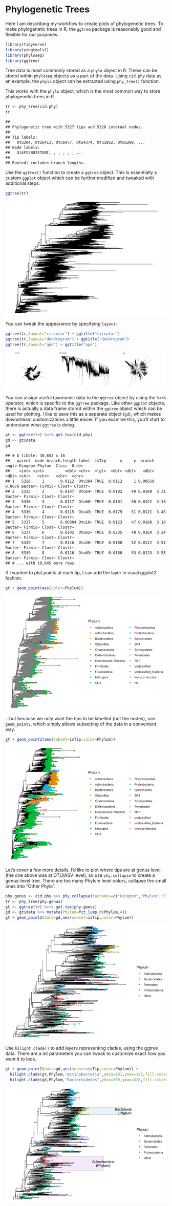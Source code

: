 Phylogenetic Trees
================

Here I am describing my workflow to create plots of phylogenetic trees.
To make phylogenetic trees in R, the `ggtree` package is reasonably good
and flexible for our purposes.

``` r
library(tidyverse)
library(yingtools2)
library(phyloseq)
library(ggtree)
```

Tree data is most commonly stored as a `phylo` object in R. These can be
stored within `phyloseq` objects as a part of the data. Using `cid.phy`
data as an example, the `phylo` object can be extracted using
`phy_tree()` function.

This works with the `phylo` object, which is the most common way to
store phylogenetic trees in R.

``` r
tr <- phy_tree(cid.phy)
tr
```

    ## 
    ## Phylogenetic tree with 5327 tips and 5326 internal nodes.
    ## 
    ## Tip labels:
    ##   Otu384, Otu6413, Otu6077, Otu4374, Otu1862, Otu6298, ...
    ## Node labels:
    ##   G14FS2B02ETUNI, , , , , , ...
    ## 
    ## Rooted; includes branch lengths.

Use the `ggtree()` function to create a `ggtree` object. This is
essentially a custom `ggplot` object which can be further modified and
tweaked with additional steps.

``` r
ggtree(tr)
```

![](phylotree_files/figure-gfm/unnamed-chunk-3-1.png)<!-- -->

You can tweak the appearance by specifying `layout`:

``` r
ggtree(tr,layout="circular") + ggtitle("circular")
ggtree(tr,layout="dendrogram") + ggtitle("dendrogram")
ggtree(tr,layout="ape") + ggtitle("ape")
```

<img src="phylotree_files/figure-gfm/unnamed-chunk-4-1.png" width="33%" /><img src="phylotree_files/figure-gfm/unnamed-chunk-4-2.png" width="33%" /><img src="phylotree_files/figure-gfm/unnamed-chunk-4-3.png" width="33%" />

You can assign useful taxonomic data to the `ggtree` object by using the
`%<+%` operator, which is specific to the `ggtree` package. Like other
`ggplot` objects, there is actually a data frame stored within the
`ggtree` object which can be used for plotting. I like to save this as a
separate object (`gd`), which makes downstream customizations a little
easier. If you examine this, you’ll start to understand what `ggtree` is
doing.

``` r
gt <- ggtree(tr) %<+% get.tax(cid.phy)
gd <- gt$data
gd
```

    ## # A tibble: 10,653 x 16
    ##   parent  node branch.length label  isTip      x     y  branch  angle Kingdom Phylum  Class  Order  
    ##    <int> <int>         <dbl> <chr>  <lgl>  <dbl> <dbl>   <dbl>  <dbl> <chr>   <chr>   <chr>  <chr>  
    ## 1   5328     1       0.0112  Otu384 TRUE  0.0112     1 0.00559 0.0676 Bacter~ Firmic~ Clost~ Clostr~
    ## 2   5335     2       0.0147  Otu64~ TRUE  0.0182    49 0.0109  3.31   Bacter~ Firmic~ Clost~ Clostr~
    ## 3   5336     3       0.0117  Otu60~ TRUE  0.0181    50 0.0122  3.38   Bacter~ Firmic~ Clost~ Clostr~
    ## 4   5336     4       0.0115  Otu43~ TRUE  0.0179    51 0.0121  3.45   Bacter~ Firmic~ Clost~ Clostr~
    ## 5   5337     5       0.00304 Otu18~ TRUE  0.0123    47 0.0108  3.18   Bacter~ Firmic~ Clost~ Clostr~
    ## 6   5337     6       0.0142  Otu62~ TRUE  0.0235    48 0.0164  3.24   Bacter~ Firmic~ Clost~ Clostr~
    ## 7   5339     7       0.0116  Otu30~ TRUE  0.0180    52 0.0122  3.51   Bacter~ Firmic~ Clost~ Clostr~
    ## 8   5339     8       0.0116  Otu63~ TRUE  0.0180    53 0.0123  3.58   Bacter~ Firmic~ Clost~ Clostr~
    ## # ... with 10,645 more rows

If I wanted to plot points at each tip, I can add the layer in usual
ggplot2 fashion.

``` r
gt + geom_point(aes(color=Phylum))
```

![](phylotree_files/figure-gfm/unnamed-chunk-6-1.png)<!-- -->

…but because we only want the tips to be labelled (not the nodes), use
`geom_point2`, which simply allows subsetting of the data in a
convenient way.

``` r
gt + geom_point2(aes(subset=isTip,color=Phylum))
```

![](phylotree_files/figure-gfm/unnamed-chunk-7-1.png)<!-- -->

Let’s cover a few more details. I’d like to plot where tips are at genus
level (the one above was at OTU/ASV level), so use `phy.collapse` to
create a genus-level tree. There are too many Phylum level colors,
collapse the small ones into “Other Phyla”.

``` r
phy.genus <- cid.phy %>% phy.collapse(taxranks=c("Kingdom","Phylum","Class","Order","Family","Genus"))
tr <- phy_tree(phy.genus)
gt <- ggtree(tr) %<+% get.tax(phy.genus)
gd <- gt$data %>% mutate(Phylum=fct_lump_n(Phylum,4))
gt + geom_point2(data=gd,aes(subset=isTip,color=Phylum))
```

![](phylotree_files/figure-gfm/unnamed-chunk-8-1.png)<!-- -->

Use `hilight.clade()` to add layers representing clades, using the
ggtree data. There are a lot parameters you can tweak to customize exact
how you want it to look.

``` r
gt + geom_point2(data=gd,aes(subset=isTip,color=Phylum)) +
  hilight.clade(gt,Phylum,"Actinobacteria",ymin=101,ymax=155,fill.color="purple",alpha=0.1) +
  hilight.clade(gd,Phylum,"Bacteroidetes",ymin=300,ymax=328,fill.color="light blue",alpha=0.3)
```

![](phylotree_files/figure-gfm/unnamed-chunk-9-1.png)<!-- -->
